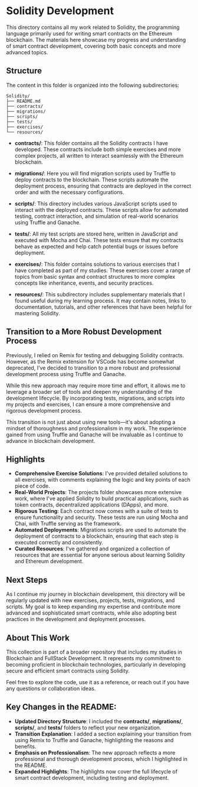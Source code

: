 # Solidity Development

This directory contains all my work related to Solidity, the programming language primarily used for writing smart contracts on the Ethereum blockchain. The materials here showcase my progress and understanding of smart contract development, covering both basic concepts and more advanced topics.

## Structure

The content in this folder is organized into the following subdirectories:
```
Solidity/ 
├── README.md 
├── contracts/ 
├── migrations/ 
├── scripts/ 
├── tests/ 
├── exercises/ 
└── resources/
```

- **contracts/**: This folder contains all the Solidity contracts I have developed. These contracts include both simple exercises and more complex projects, all written to interact seamlessly with the Ethereum blockchain.

- **migrations/**: Here you will find migration scripts used by Truffle to deploy contracts to the blockchain. These scripts automate the deployment process, ensuring that contracts are deployed in the correct order and with the necessary configurations.

- **scripts/**: This directory includes various JavaScript scripts used to interact with the deployed contracts. These scripts allow for automated testing, contract interaction, and simulation of real-world scenarios using Truffle and Ganache.

- **tests/**: All my test scripts are stored here, written in JavaScript and executed with Mocha and Chai. These tests ensure that my contracts behave as expected and help catch potential bugs or issues before deployment.

- **exercises/**: This folder contains solutions to various exercises that I have completed as part of my studies. These exercises cover a range of topics from basic syntax and contract structures to more complex concepts like inheritance, events, and security practices.

- **resources/**: This subdirectory includes supplementary materials that I found useful during my learning process. It may contain notes, links to documentation, tutorials, and other references that have been helpful for mastering Solidity.

## Transition to a More Robust Development Process

Previously, I relied on Remix for testing and debugging Solidity contracts. However, as the Remix extension for VSCode has become somewhat deprecated, I’ve decided to transition to a more robust and professional development process using Truffle and Ganache.

While this new approach may require more time and effort, it allows me to leverage a broader set of tools and deepen my understanding of the development lifecycle. By incorporating tests, migrations, and scripts into my projects and exercises, I can ensure a more comprehensive and rigorous development process.

This transition is not just about using new tools—it's about adopting a mindset of thoroughness and professionalism in my work. The experience gained from using Truffle and Ganache will be invaluable as I continue to advance in blockchain development.

## Highlights

- **Comprehensive Exercise Solutions**: I've provided detailed solutions to all exercises, with comments explaining the logic and key points of each piece of code.
- **Real-World Projects**: The projects folder showcases more extensive work, where I've applied Solidity to build practical applications, such as token contracts, decentralized applications (DApps), and more.
- **Rigorous Testing**: Each contract now comes with a suite of tests to ensure functionality and security. These tests are run using Mocha and Chai, with Truffle serving as the framework.
- **Automated Deployments**: Migrations scripts are used to automate the deployment of contracts to a blockchain, ensuring that each step is executed correctly and consistently.
- **Curated Resources**: I've gathered and organized a collection of resources that are essential for anyone serious about learning Solidity and Ethereum development.

## Next Steps

As I continue my journey in blockchain development, this directory will be regularly updated with new exercises, projects, tests, migrations, and scripts. My goal is to keep expanding my expertise and contribute more advanced and sophisticated smart contracts, while also adopting best practices in the development and deployment processes.

## About This Work

This collection is part of a broader repository that includes my studies in Blockchain and FullStack Development. It represents my commitment to becoming proficient in blockchain technologies, particularly in developing secure and efficient smart contracts using Solidity.

Feel free to explore the code, use it as a reference, or reach out if you have any questions or collaboration ideas.

## Key Changes in the README:
- **Updated Directory Structure**: I included the **contracts/**, **migrations/**, **scripts/**, and **tests/** folders to reflect your new organization.
- **Transition Explanation**: I added a section explaining your transition from using Remix to Truffle and Ganache, highlighting the reasons and benefits.
- **Emphasis on Professionalism**: The new approach reflects a more professional and thorough development process, which I highlighted in the README.
- **Expanded Highlights**: The highlights now cover the full lifecycle of smart contract development, including testing and deployment.
